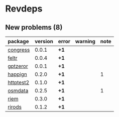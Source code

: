 # Revdeps

## New problems (8)

|package   |version |error  |warning |note |
|:---------|:-------|:------|:-------|:----|
|[congress](problems.md#congress)|0.0.1   |__+1__ |        |     |
|[feltr](problems.md#feltr)|0.0.4   |__+1__ |        |     |
|[gptzeror](problems.md#gptzeror)|0.0.1   |__+1__ |        |     |
|[happign](problems.md#happign)|0.2.0   |__+1__ |        |1    |
|[httptest2](problems.md#httptest2)|0.1.0   |__+1__ |        |     |
|[osmdata](problems.md#osmdata)|0.2.5   |__+1__ |        |1    |
|[riem](problems.md#riem)|0.3.0   |__+1__ |        |     |
|[rirods](problems.md#rirods)|0.1.2   |__+1__ |        |     |

